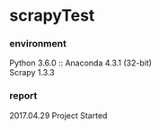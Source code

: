 # scrapyTest

### environment
Python 3.6.0 :: Anaconda 4.3.1 (32-bit)
<br>Scrapy 1.3.3


### report
2017.04.29 Project Started
